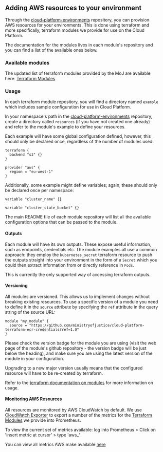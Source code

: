 ## Adding AWS resources to your environment

Through the [cloud-platform-environments][env-repo] repository, you can provision AWS resources for your environments. This is done using terraform and more specifically, terraform modules we provide for use on the Cloud Platform.

The documentation for the modules lives in each module's repository and you can find a list of the available ones below.

### Available modules

The updated list of terraform modules provided by the MoJ are available here: [Terraform Modules][tf-modules-list]

### Usage

In each terraform module repository, you will find a directory named `example` which includes sample configuration for use in Cloud Platform.

In your namespace's path in the [cloud-platform-environments][env-repo] repository, create a directory called `resources` (if you have not created one already) and refer to the module's example to define your resources.

Each example will have some global configuration defined, however, this should only be declared once, regardless of the number of modules used:

```
terraform {
  backend "s3" {}
}

provider "aws" {
  region = "eu-west-1"
}
```

Additionally, some example might define variables; again, these should only be declared once per namespace:

```
variable "cluster_name" {}

variable "cluster_state_bucket" {}
```

The main README file of each module repository will list all the available configuration options that can be passed to the module.

#### Outputs
Each module will have its own outputs. These expose useful information, such as endpoints, credentials etc. The module examples all use a common approach: they employ the `kubernetes_secret` terraform resource to push the outputs straight into your environment in the form of a `Secret` which you could then extract information from or directly reference in `Pods`.

This is currently the only supported way of accessing terraform outputs.

#### Versioning

All modules are versioned. This allows us to implement changes without breaking existing resources. To use a specific version of a module you need to define it in the `source` attribute by specifying the `ref` attribute in the query string of the source URL:

```
module "my_module" {
  source = "https://github.com/ministryofjustice/cloud-platform-terraform-ecr-credentials?ref=1.0"
}
```

Please check the version badge for the module you are using (visit the web page of the module's github repository - the version badge will be just below the heading), and make sure you are using the latest version of the module in your configuration.

Upgrading to a new major version usually means that the configured resource will have to be re-created by terraform.

Refer to the [terraform documentation on modules][tf-modules-docs] for more information on usage.

#### Monitoring AWS Resources

All resources are monitored by AWS CloudWatch by default. We use [CloudWatch Exporter](https://github.com/prometheus/cloudwatch_exporter) to export a number of the metrics for the [Terraform Modules][tf-modules-list] we provide into Prometheus.

To view the current set of metrics available: log into Prometheus  > Click on 'insert metric at cursor' > type 'aws_'

You can view all metrics AWS make available [here](https://docs.aws.amazon.com/AmazonCloudWatch/latest/monitoring/aws-services-cloudwatch-metrics.html)



[env-repo]: https://github.com/ministryofjustice/cloud-platform-environments/
[tf-modules-list]: https://github.com/ministryofjustice/cloud-platform#terraform-modules
[tf-modules-docs]: http://terraform.io/docs/modules
